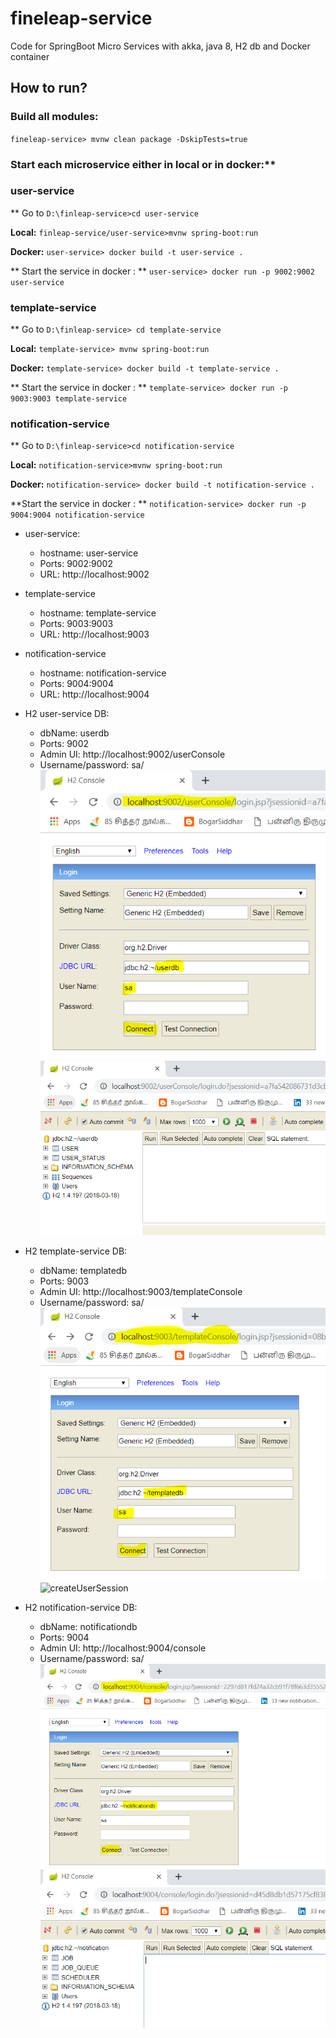 # fineleap-service
Code for SpringBoot Micro Services with akka, java 8, H2 db and Docker container

## How to run?

### Build all modules:


`fineleap-service> mvnw clean package -DskipTests=true`

### Start each microservice either in local or in docker:**

### user-service

** Go to  `D:\finleap-service>cd user-service`

**Local:** `finleap-service/user-service>mvnw spring-boot:run`

**Docker:** `user-service> docker build -t user-service .`

** Start the service in docker : **  `user-service> docker run -p 9002:9002 user-service`


### template-service

** Go to  `D:\finleap-service> cd template-service`

**Local:** `template-service> mvnw spring-boot:run`

**Docker:** `template-service> docker build -t template-service .`

** Start the service in docker : ** `template-service> docker run -p 9003:9003 template-service`


### notification-service

** Go to  `D:\finleap-service>cd notification-service`

**Local:** `notification-service>mvnw spring-boot:run`

**Docker:** `notification-service> docker build -t notification-service .`

**Start the service in docker : ** `notification-service> docker run -p 9004:9004 notification-service`


* user-service:
    * hostname: user-service
    * Ports: 9002:9002
    * URL: http://localhost:9002
    
* template-service
    * hostname: template-service
    * Ports: 9003:9003
    * URL: http://localhost:9003
    
* notification-service
    * hostname: notification-service
    * Ports: 9004:9004
    * URL: http://localhost:9004
    
* H2 user-service DB:
     * dbName: userdb
     * Ports: 9002
     * Admin UI: http://localhost:9002/userConsole
     * Username/password: sa/
![createUserSession](https://github.com/kalidassmk/finleap-service/blob/master/setup/user/user-service-local-db-connection-1.PNG)
![createUserSession](https://github.com/kalidassmk/finleap-service/blob/master/setup/user/user-service-local-db-connection-2.PNG)


* H2 template-service DB:
     * dbName: templatedb
     * Ports: 9003
     * Admin UI: http://localhost:9003/templateConsole
     * Username/password: sa/
![createUserSession](https://github.com/kalidassmk/finleap-service/blob/master/setup/template/template-service-local-db-connection-1.PNG)
![createUserSession](https://github.com/kalidassmk/finleap-service/blob/master/setup/template/template-service-local-db-connection-2)


* H2 notification-service DB:
     * dbName: notificationdb
     * Ports: 9004
     * Admin UI: http://localhost:9004/console
     * Username/password: sa/
![createUserSession](https://github.com/kalidassmk/finleap-service/blob/master/setup/notification/notification-local-db-connection.PNG)
![createUserSession](https://github.com/kalidassmk/finleap-service/blob/master/setup/notification/notification-local-db-connection-2.PNG)

